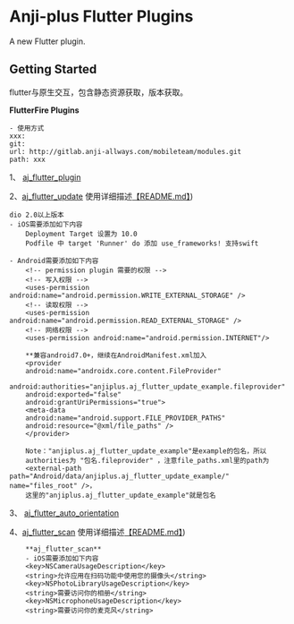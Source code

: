 # Anji-plus Flutter Plugins

A new Flutter plugin.

## Getting Started
flutter与原生交互，包含静态资源获取，版本获取。

**FlutterFire Plugins** 
```
- 使用方式
xxx:
git:
url: http://gitlab.anji-allways.com/mobileteam/modules.git
path: xxx
```

1、 [aj_flutter_plugin](./aj_flutter_plugin/) 

2、[aj_flutter_update](./aj_flutter_update/) 
使用详细描述[【README.md】](./aj_flutter_update/README.md))

  ```
  dio 2.0以上版本
  - iOS需要添加如下内容
      Deployment Target 设置为 10.0
      Podfile 中 target 'Runner' do 添加 use_frameworks! 支持swift
  
  - Android需要添加如下内容
      <!-- permission plugin 需要的权限 -->
      <!-- 写入权限 -->
      <uses-permission android:name="android.permission.WRITE_EXTERNAL_STORAGE" />
      <!-- 读取权限 -->
      <uses-permission android:name="android.permission.READ_EXTERNAL_STORAGE" />
      <!-- 网络权限 -->
      <uses-permission android:name="android.permission.INTERNET"/>
      
      **兼容android7.0+，继续在AndroidManifest.xml加入
      <provider
      android:name="androidx.core.content.FileProvider"
      android:authorities="anjiplus.aj_flutter_update_example.fileprovider"
      android:exported="false"
      android:grantUriPermissions="true">
      <meta-data
      android:name="android.support.FILE_PROVIDER_PATHS"
      android:resource="@xml/file_paths" />
      </provider>
      
      Note："anjiplus.aj_flutter_update_example"是example的包名，所以
      authorities为 "包名.fileprovider" ，注意file_paths.xml里的path为
      <external-path path="Android/data/anjiplus.aj_flutter_update_example/" name="files_root" />，
      这里的"anjiplus.aj_flutter_update_example"就是包名
  
 ```
3、 [aj_flutter_auto_orientation](./aj_flutter_auto_orientation/) 

4、[aj_flutter_scan](./aj_flutter_scan/) 
使用详细描述[【README.md】](./aj_flutter_scan/README.md))
```
    **aj_flutter_scan**
    - iOS需要添加如下内容
    <key>NSCameraUsageDescription</key>
    <string>允许应用在扫码功能中使用您的摄像头</string>
    <key>NSPhotoLibraryUsageDescription</key>
    <string>需要访问你的相册</string>
    <key>NSMicrophoneUsageDescription</key>
    <string>需要访问你的麦克风</string>
```
  

 
 


